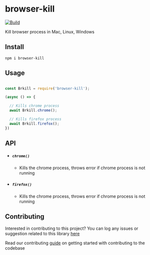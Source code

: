 # browser-kill

[![Build](https://img.shields.io/travis/com/arshadkazmi42/browser-kill.svg)](https://travis-ci.com/arshadkazmi42/browser-kill/)

Kill browser process in Mac, Linux, Windows

## Install

```
npm i browser-kill
```

## Usage

```javascript

const Brkill = require('browser-kill');

(async () => {

  // Kills chrome process
  await Brkill.chrome();

  // Kills firefox process
  await Brkill.firefox();
})

```

## API

- ##### `chrome()`
  - Kills the chrome process, throws error if chrome process is not running

- ##### `firefox()`
  - Kills the chrome process, throws error if chrome process is not running

## Contributing

Interested in contributing to this project?
You can log any issues or suggestion related to this library [here](https://github.com/arshadkazmi42/browser-kill/issues/new)

Read our contributing [guide](CONTRIBUTING.md) on getting started with contributing to the codebase


